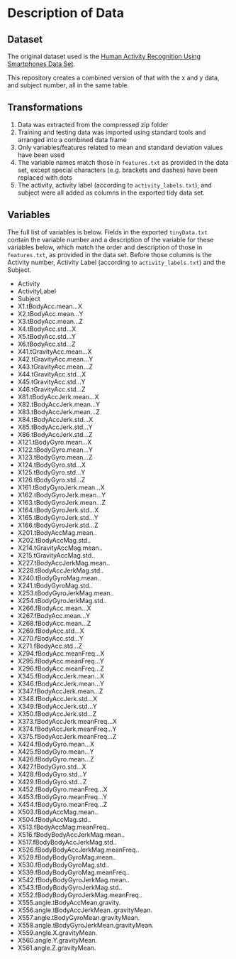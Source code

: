# Description of Data

## Dataset

The original dataset used is the [Human Activity Recognition Using Smartphones Data Set](http://archive.ics.uci.edu/ml/datasets/Human+Activity+Recognition+Using+Smartphones).

This repository creates a combined version of that with the x and y data, and subject number, all in the same table.

## Transformations

1. Data was extracted from the compressed zip folder
2. Training and testing data was imported using standard tools and arranged into a combined data frame
3. Only variables/features related to mean and standard deviation values have been used
4. The variable names match those in `features.txt` as provided in the data set, except special characters (e.g. brackets and dashes) have been replaced with dots
5. The activity, activity label (according to `activity_labels.txt`), and subject were all added as columns in the exported tidy data set.

## Variables

The full list of variables is below. Fields in the exported `tinyData.txt` contain the variable number and a description of the variable for these variables below, which match the order and description of those in `features.txt`, as provided in the data set. Before those columns is the Activity number, Activity Label (according to `activity_labels.txt`) and the Subject.

- Activity
- ActivityLabel
- Subject
- X1.tBodyAcc.mean...X
- X2.tBodyAcc.mean...Y
- X3.tBodyAcc.mean...Z
- X4.tBodyAcc.std...X
- X5.tBodyAcc.std...Y
- X6.tBodyAcc.std...Z
- X41.tGravityAcc.mean...X
- X42.tGravityAcc.mean...Y
- X43.tGravityAcc.mean...Z
- X44.tGravityAcc.std...X
- X45.tGravityAcc.std...Y
- X46.tGravityAcc.std...Z
- X81.tBodyAccJerk.mean...X
- X82.tBodyAccJerk.mean...Y
- X83.tBodyAccJerk.mean...Z
- X84.tBodyAccJerk.std...X
- X85.tBodyAccJerk.std...Y
- X86.tBodyAccJerk.std...Z
- X121.tBodyGyro.mean...X
- X122.tBodyGyro.mean...Y
- X123.tBodyGyro.mean...Z
- X124.tBodyGyro.std...X
- X125.tBodyGyro.std...Y
- X126.tBodyGyro.std...Z
- X161.tBodyGyroJerk.mean...X
- X162.tBodyGyroJerk.mean...Y
- X163.tBodyGyroJerk.mean...Z
- X164.tBodyGyroJerk.std...X
- X165.tBodyGyroJerk.std...Y
- X166.tBodyGyroJerk.std...Z
- X201.tBodyAccMag.mean..
- X202.tBodyAccMag.std..
- X214.tGravityAccMag.mean..
- X215.tGravityAccMag.std..
- X227.tBodyAccJerkMag.mean..
- X228.tBodyAccJerkMag.std..
- X240.tBodyGyroMag.mean..
- X241.tBodyGyroMag.std..
- X253.tBodyGyroJerkMag.mean..
- X254.tBodyGyroJerkMag.std..
- X266.fBodyAcc.mean...X
- X267.fBodyAcc.mean...Y
- X268.fBodyAcc.mean...Z
- X269.fBodyAcc.std...X
- X270.fBodyAcc.std...Y
- X271.fBodyAcc.std...Z
- X294.fBodyAcc.meanFreq...X
- X295.fBodyAcc.meanFreq...Y
- X296.fBodyAcc.meanFreq...Z
- X345.fBodyAccJerk.mean...X
- X346.fBodyAccJerk.mean...Y
- X347.fBodyAccJerk.mean...Z
- X348.fBodyAccJerk.std...X
- X349.fBodyAccJerk.std...Y
- X350.fBodyAccJerk.std...Z
- X373.fBodyAccJerk.meanFreq...X
- X374.fBodyAccJerk.meanFreq...Y
- X375.fBodyAccJerk.meanFreq...Z
- X424.fBodyGyro.mean...X
- X425.fBodyGyro.mean...Y
- X426.fBodyGyro.mean...Z
- X427.fBodyGyro.std...X
- X428.fBodyGyro.std...Y
- X429.fBodyGyro.std...Z
- X452.fBodyGyro.meanFreq...X
- X453.fBodyGyro.meanFreq...Y
- X454.fBodyGyro.meanFreq...Z
- X503.fBodyAccMag.mean..
- X504.fBodyAccMag.std..
- X513.fBodyAccMag.meanFreq..
- X516.fBodyBodyAccJerkMag.mean..
- X517.fBodyBodyAccJerkMag.std..
- X526.fBodyBodyAccJerkMag.meanFreq..
- X529.fBodyBodyGyroMag.mean..
- X530.fBodyBodyGyroMag.std..
- X539.fBodyBodyGyroMag.meanFreq..
- X542.fBodyBodyGyroJerkMag.mean..
- X543.fBodyBodyGyroJerkMag.std..
- X552.fBodyBodyGyroJerkMag.meanFreq..
- X555.angle.tBodyAccMean.gravity.
- X556.angle.tBodyAccJerkMean..gravityMean.
- X557.angle.tBodyGyroMean.gravityMean.
- X558.angle.tBodyGyroJerkMean.gravityMean.
- X559.angle.X.gravityMean.
- X560.angle.Y.gravityMean.
- X561.angle.Z.gravityMean.

